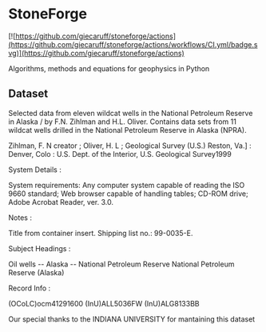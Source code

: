 # StoneForge
  
  [![https://github.com/giecaruff/stoneforge/actions](https://github.com/giecaruff/stoneforge/actions/workflows/CI.yml/badge.svg)](https://github.com/giecaruff/stoneforge/actions)
  
  Algorithms, methods and equations for geophysics in Python
  
  
  ## Dataset

Selected data from eleven wildcat wells in the National Petroleum Reserve in Alaska / by F.N. Zihlman and H.L. Oliver.
Contains data sets from 11 wildcat wells drilled in the National Petroleum Reserve in Alaska (NPRA).

Zihlman, F. N creator ; Oliver, H. L ; Geological Survey (U.S.)
Reston, Va.] : Denver, Colo : U.S. Dept. of the Interior, U.S. Geological Survey1999

System Details :

System requirements: Any computer system capable of reading the ISO 9660 standard; Web browser capable of handling tables; CD-ROM drive; Adobe Acrobat Reader, ver. 3.0.


Notes :

Title from container insert.
Shipping list no.: 99-0035-E.

Subject Headings :

Oil wells -- Alaska -- National Petroleum Reserve
National Petroleum Reserve (Alaska)


Record Info :

(OCoLC)ocm41291600
(InU)ALL5036FW
(InU)ALG8133BB

Our special thanks to the INDIANA UNIVERSITY for mantaining this dataset
